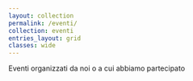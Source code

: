 ```yaml
---
layout: collection
permalink: /eventi/
collection: eventi
entries_layout: grid
classes: wide
---
```


Eventi organizzati da noi o a cui abbiamo partecipato
